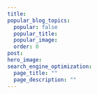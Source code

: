 ```yaml
---
title: 
popular_blog_topics:
  popular: false
  popular_title:
  popular_image:
  order: 0
post:
hero_image:
search_engine_optimization:
  page_title: ""
  page_description: ""
---
```

